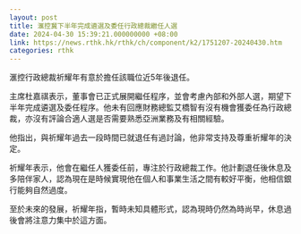 ```yaml
---
layout: post
title: 滙控冀下半年完成遴選及委任行政總裁繼任人選
date: 2024-04-30 15:39:21.000000000 +08:00
link: https://news.rthk.hk/rthk/ch/component/k2/1751207-20240430.htm
categories: rthk
---
```


滙控行政總裁祈耀年有意於擔任該職位近5年後退任。

主席杜嘉祺表示，董事會已正式展開繼任程序，並會考慮內部和外部人選，期望下半年完成遴選及委任程序。他未有回應財務總監艾橋智有沒有機會獲委任為行政總裁，亦沒有評論合適人選是否需要熟悉亞洲業務及有相關經驗。

他指出，與祈耀年過去一段時間已就退任有過討論，他非常支持及尊重祈耀年的決定。

祈耀年表示，他會在繼任人獲委任前，專注於行政總裁工作。他計劃退任後休息及多陪伴家人，認為現在是時候實現他在個人和事業生活之間有較好平衡，他相信銀行能夠自然過度。

至於未來的發展，祈耀年指，暫時未知具體形式，認為現時仍然為時尚早，休息過後會將注意力集中於這方面。
